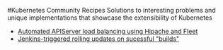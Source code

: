 #Kubernetes Community Recipes
Solutions to interesting problems and unique implementations that showcase the extensibility of Kubernetes

- [Automated APIServer load balancing using Hipache and Fleet](docs/apiserver_hipache_registration.md)
- [Jenkins-triggered rolling updates on sucessful "builds"](docs/rollingupdates_from_jenkins.md)